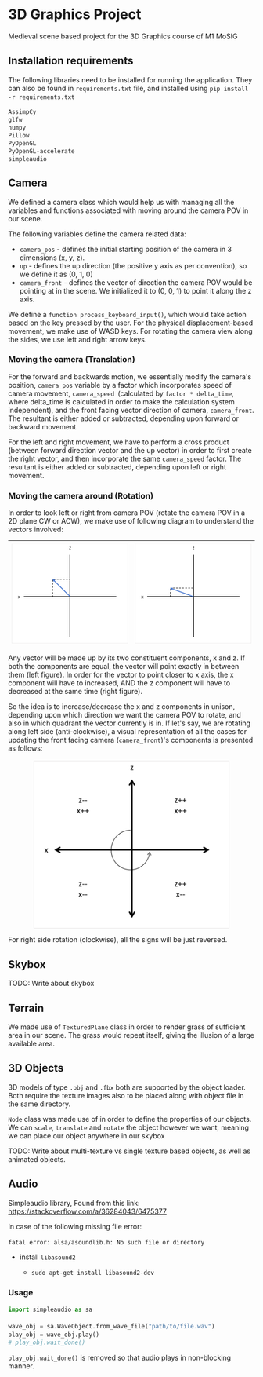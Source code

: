 # 3D Graphics Project
Medieval scene based project for the 3D Graphics course of M1 MoSIG

## Installation requirements

The following libraries need to be installed for running the application. They can also be found in `requirements.txt` file, and installed using `pip install -r requirements.txt`
```
AssimpCy
glfw
numpy
Pillow
PyOpenGL
PyOpenGL-accelerate
simpleaudio
```
## Camera

We defined a camera class which would help us with managing all the variables and functions associated with moving around the camera POV in our scene.

The following variables define the camera related data:

* `camera_pos` - defines the initial starting position of the camera in 3 dimensions (x, y, z).
* `up` - defines the up direction (the positive y axis as per convention), so we define it as (0, 1, 0)
* `camera_front` - defines the vector of direction the camera POV would be pointing at in the scene. We initialized it to (0, 0, 1) to point it along the z axis.

We define a `function process_keyboard_input()`, which would take action based on the key pressed by the user. For the physical displacement-based movement, we make use of WASD keys. For rotating the camera view along the sides, we use left and right arrow keys.

### Moving the camera (Translation)

For the forward and backwards motion, we essentially modify the camera's position, `camera_pos` variable by a factor which incorporates speed of camera movement, `camera_speed `(calculated by `factor * delta_time`, where delta_time is calculated in order to make the calculation system independent), and the front facing vector direction of camera, `camera_front`. The resultant is either added or subtracted, depending upon forward or backward movement.

For the left and right movement, we have to perform a cross product (between forward direction vector and the up vector) in order to first create the right vector, and then incorporate the same `camera_speed` factor. The resultant is either added or subtracted, depending upon left or right movement.

### Moving the camera around (Rotation)

In order to look left or right from camera POV (rotate the camera POV in a 2D plane CW or ACW), we make use of following diagram to understand the vectors involved:

| <img width="400" alt="rotation1" src="./img/rotation_vector.png"> | <img width="400" alt="rotation2" src="./img/rotation_vector2.png"> |
|:-:|:-:|

Any vector will be made up by its two constituent components, x and z. If both the components are equal, the vector will point exactly in between them (left figure). In order for the vector to point closer to x axis, the x component will have to increased, AND the z component will have to decreased at the same time (right figure).

So the idea is to increase/decrease the x and z components in unison, depending upon which direction we want the camera POV to rotate, and also in which quadrant the vector currently is in. If let's say, we are rotating along left side (anti-clockwise), a visual representation of all the cases for updating the front facing camera (`camera_front`)'s components is presented as follows:

<p align="center">
<img width="400" alt="rotation-sign-update" src="./img/rotation_sign_update.png" align=center>
</p>

For right side rotation (clockwise), all the signs will be just reversed.

## Skybox
TODO: Write about skybox

## Terrain

We made use of `TexturedPlane` class in order to render grass of sufficient area in our scene. The grass would repeat itself, giving the illusion of a large available area.

## 3D Objects

3D models of type `.obj` and `.fbx` both are supported by the object loader. Both require the texture images also to be placed along with object file in the same directory.

`Node` class was made use of in order to define the properties of our objects. We can `scale`, `translate` and `rotate` the object however we want, meaning we can place our object anywhere in our skybox

TODO: Write about multi-texture vs single texture based objects, as well as animated objects.

## Audio

Simpleaudio library,
Found from this link: https://stackoverflow.com/a/36284043/6475377

In case of the following missing file error:

`fatal error: alsa/asoundlib.h: No such file or directory`

* install `libasound2`

    * `sudo apt-get install libasound2-dev`

### Usage

```py
import simpleaudio as sa

wave_obj = sa.WaveObject.from_wave_file("path/to/file.wav")
play_obj = wave_obj.play()
# play_obj.wait_done()
```
`play_obj.wait_done()` is removed so that audio plays in non-blocking manner.


